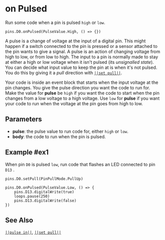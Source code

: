 # on Pulsed

Run some code when a pin is pulsed `high` or `low`.

```sig
pins.D0.onPulsed(PulseValue.High, () => {})
```

A pulse is a change of voltage at the input of a digital pin. This might happen if a switch connected to the pin is pressed or a sensor attached to the pin wants to give a signal. A pulse is an action of changing voltage from high to low, or from low to high. The input to a pin is normally made to stay at either a high or low voltage when it isn't pulsed (its *unsignalled state*). You can decide what input value to keep the pin at is when it's not pulsed. You do this by giving it a *pull* direction with [`||set pull||`](/reference/pins/set-pull).

Your code is inside an event block that starts when the input voltage at the pin changes. You give the pulse direction you want the code to run for. Make the value for **pulse** be `high` if you want the code to start when the pin changes from a low voltage to a high voltage. Use `low` for **pulse** if you want your code to run when the voltage at the pin goes from high to low.

## Parameters

* **pulse**: the pulse value to run code for, either `high` or `low`.
* **body**: the code to run when the pin is pulsed.

## Example #ex1

When pin `D0` is pulsed `low`, run code that flashes an LED connected to pin `D13` .

```blocks
pins.D0.setPull(PinPullMode.PullUp)

pins.D0.onPulsed(PulseValue.Low, () => {
    pins.D13.digitalWrite(true)
    loops.pause(250)
    pins.D13.digitalWrite(false)
})
```

## See Also

[`||pulse in||`](/reference/pins/pulse-in), [`||set pull||`](/reference/pins/set-pull)